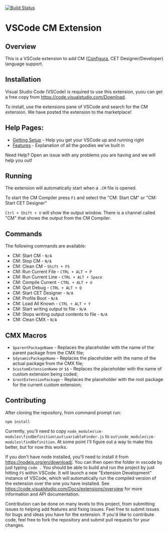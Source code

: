 [![Build Status](https://travis-ci.org/docura-io/vscode-cm.svg?branch=master)](https://travis-ci.org/docura-io/vscode-cm)
# VSCode CM Extension

## Overview
This is a VSCode extension to add CM ([Configura](http://configura.com), CET Designer/Developer) language
support.

## Installation
Visual Studio Code (VSCode) is required to use this extension, yuou can get
a free copy from https://code.visualstudio.com/Download.

To install, use the extensions pane of VSCode and search for the CM extension. We have posted the extension to the marketplace!

## Help Pages:

- [Getting Setup](docs/setup.md) - Help you get your VSCode up and running right
- [Features](docs/features.md) - Explanation of all the goodies we've built in

Need Help? Open an issue with any problems you are having and we will help you out!

## Running
The extension will automatically start when a `.CM` file is opened.

To start the CM Compiler press `F1` and select the "CM: Start CM" or "CM: Start 
CET Designer"

`Ctrl + Shift + U` will show the output window. There is a channel called "CM" 
that shows the output from the CM Compiler.

## Commands
The following commands are available:

- CM: Start CM - `N/A`
- CM: Stop CM - `N/A`
- CM: Clean CM - `Shift + F5`
- CM: Run Current File - `CTRL + ALT + P`
- CM: Run Current Line - `CTRL + ALT + Space`
- CM: Compile Current - `CTRL + ALT + U`
- CM: Quit Debug - `CTRL + ALT + Q`
- CM: Start CET Designer - `N/A`
- CM: Profile Boot - `N/A`
- CM: Load All Known - `CTRL + ALT + Y`
- CM: Start writing output to file - `N/A`
- CM: Stops writing output contents to file - `N/A`
- CM: Clean CMX - `N/A`

## CMX Macros

- `$parentPackageName` - Replaces the placeholder with the name of the parent package from the CMX file;
- `$dynamicPackageName` - Replaces the placeholder with the name of the actual package from the CMX file;
- `$customExtensionName` or `$$` - Replaces the placeholder with the name of custom extension being coded;
- `$rootExtensionPackage` - Replaces the placeholder with the root package for the current custom extension;

## Contributing

After cloning the repository, from command prompt run:
```shell
npm install
```

Currently, you'll need to copy `node_modules\cm-modules\findDefinition\out\variableFinder.js` to `out\node_modules\cm-modules\findDefinition`. At some point I'll figure out a way to make this better, but for now this works.

If you don't have node installed, you'll need to install it from https://nodejs.org/en/download/.  You can then open the folder in vscode by just typing `code .` You should be able to build and run the project by just hitting `F5` within VSCode.  It will launch a new "Extension Development" instance of VSCode, which will automatically run the compiled version of the extension over the one you have installed.  See https://code.visualstudio.com/Docs/extensions/overview for more information and API documentation.

Contribution can be done on many levels to this project, from submitting issues to helping add features and fixing issues. Feel free to submit issues for bugs and ideas you have for the extension. If you'd like to contribute code, feel free to fork the repository and submit pull requests for your changes.